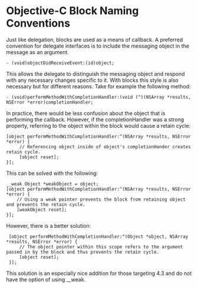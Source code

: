 Objective-C Block Naming Conventions
======================

Just like delegation, blocks are used as a means of callback. A preferred convention for delegate interfaces is to include the messaging object in the message as an argument.

    - (void)objectDidReceiveEvent:(id)object;

This allows the delegate to distinguish the messaging object and respond with any necessary changes specific to it. With blocks this style is also necessary but for different reasons. Take for example the following method:

    - (void)performMethodWithCompletionHandler:(void (^)(NSArray *results, NSError *error)completionHandler;
    
In practice, there would be less confusion about the object that is performing the callback. However, if the completionHandler was a strong property, referring to the object within the block would cause a retain cycle:

    [object performMethodWithCompletionHandler:^(NSArray *results, NSError *error) {        
         // Referencing object inside of object's completionHander creates retain cycle.
         [object reset];
    }];
    
This can be solved with the following:

    __weak Object *weakObject = object;
    [object performMethodWithCompletionHandler:^(NSArray *results, NSError *error) {
        // Using a weak pointer prevents the block from retaining object and prevents the retain cycle.
        [weakObject reset];
    }];
    
However, there is a better solution:

     [object performMethodWithCompletionHandler:^(Object *object, NSArray *results, NSError *error) {
         // The object pointer within this scope refers to the argument passed in by the block and thus prevents the retain cycle.         
         [object reset];
     }];
     
This solution is an especially nice addition for those targeting 4.3 and do not have the option of using __weak.
